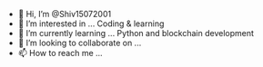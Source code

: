 - 👋 Hi, I’m @Shiv15072001
- 👀 I’m interested in ... Coding & learning
- 🌱 I’m currently learning ... Python and blockchain development
- 💞️ I’m looking to collaborate on ...
- 📫 How to reach me ... 

<!---
Shiv15072001/Shiv15072001 is a ✨ special ✨ repository because its `README.md` (this file) appears on your GitHub profile.
You can click the Preview link to take a look at your changes.
--->
